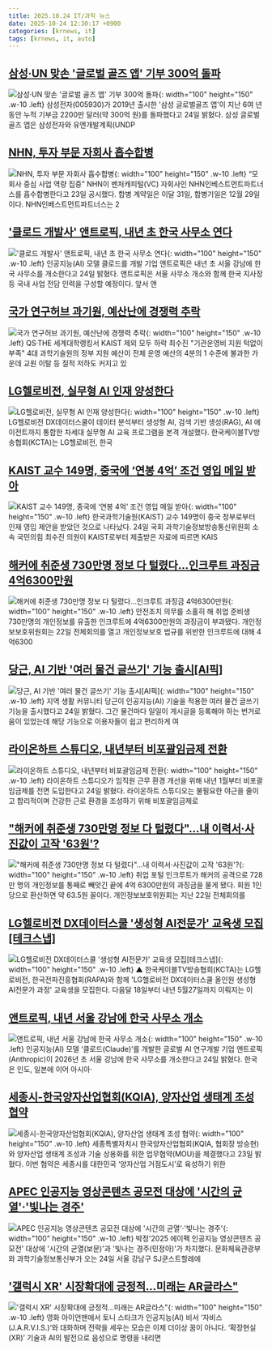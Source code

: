 ```yaml
---
title: 2025.10.24 IT/과학 뉴스
date: 2025-10-24 12:30:17 +0900
categories: [krnews, it]
tags: [krnews, it, auto]
---
```

## [삼성·UN 맞손 '글로벌 골즈 앱'  기부 300억 돌파](https://n.news.naver.com/mnews/article/011/0004547236)

![삼성·UN 맞손 '글로벌 골즈 앱'  기부 300억 돌파](https://mimgnews.pstatic.net/image/origin/011/2025/10/24/4547236.jpg?type=nf220_150){: width="100" height="150" .w-10 .left}
삼성전자(005930)가 2019년 출시한 '삼성 글로벌골즈 앱'이 지난 6여 년 동안 누적 기부금 2200만 달러(약 300억 원)를 돌파했다고 24일 밝혔다. 삼성 글로벌골즈 앱은 삼성전자와 유엔개발계획(UNDP

## [NHN, 투자 부문 자회사 흡수합병](https://n.news.naver.com/mnews/article/366/0001116988)

![NHN, 투자 부문 자회사 흡수합병](https://mimgnews.pstatic.net/image/origin/366/2025/10/23/1116988.jpg?type=nf220_150){: width="100" height="150" .w-10 .left}
“모회사 중심 사업 역량 집중” NHN이 벤처캐피털(VC) 자회사인 NHN인베스트먼트파트너스를 흡수합병한다고 23일 공시했다. 합병 계약일은 이달 31일, 합병기일은 12월 29일이다. NHN인베스트먼트파트너스는 2

## ['클로드 개발사' 앤트로픽, 내년 초 한국 사무소 연다](https://n.news.naver.com/mnews/article/011/0004547204)

!['클로드 개발사' 앤트로픽, 내년 초 한국 사무소 연다](https://mimgnews.pstatic.net/image/origin/011/2025/10/24/4547204.jpg?type=nf220_150){: width="100" height="150" .w-10 .left}
인공지능(AI) 모델 클로드를 개발 기업 앤트로픽은 내년 초 서울 강남에 한국 사무소를 개소한다고 24일 밝혔다. 앤트로픽은 서울 사무소 개소와 함께 한국 지사장 등 국내 사업 전담 인력을 구성할 예정이다. 앞서 앤

## [국가 연구허브 과기원, 예산난에 경쟁력 추락](https://n.news.naver.com/mnews/article/001/0015698085)

![국가 연구허브 과기원, 예산난에 경쟁력 추락](https://mimgnews.pstatic.net/image/origin/001/2025/10/24/15698085.jpg?type=nf220_150){: width="100" height="150" .w-10 .left}
QS·THE 세계대학랭킹서 KAIST 제외 모두 하락 최수진 "기관운영비 지원 턱없이 부족" 4대 과학기술원의 정부 지원 예산이 전체 운영 예산의 4분의 1 수준에 불과한 가운데 교원 이탈 등 질적 저하도 커지고 있

## [LG헬로비전, 실무형 AI 인재 양성한다](https://n.news.naver.com/mnews/article/092/0002395258)

![LG헬로비전, 실무형 AI 인재 양성한다](https://mimgnews.pstatic.net/image/origin/092/2025/10/24/2395258.jpg?type=nf220_150){: width="100" height="150" .w-10 .left}
LG헬로비전 DX데이터스쿨이 데이터 분석부터 생성형 AI, 검색 기반 생성(RAG), AI 에이전트까지 통합한 차세대 실무형 AI 교육 프로그램을 본격 개설했다. 한국케이블TV방송협회(KCTA)는 LG헬로비전, 한국

## [KAIST 교수 149명, 중국에 ‘연봉 4억’ 조건 영입 메일 받아](https://n.news.naver.com/mnews/article/011/0004547301)

![KAIST 교수 149명, 중국에 ‘연봉 4억’ 조건 영입 메일 받아](https://mimgnews.pstatic.net/image/origin/011/2025/10/24/4547301.jpg?type=nf220_150){: width="100" height="150" .w-10 .left}
한국과학기술원(KAIST) 교수 149명이 중국 정부로부터 인재 영입 제안을 받았던 것으로 나타났다. 24일 국회 과학기술정보방송통신위원회 소속 국민의힘 최수진 의원이 KAIST로부터 제출받은 자료에 따르면 KAIS

## [해커에 취준생 730만명 정보 다 털렸다…인크루트 과징금 4억6300만원](https://n.news.naver.com/mnews/article/277/0005668632)

![해커에 취준생 730만명 정보 다 털렸다…인크루트 과징금 4억6300만원](https://mimgnews.pstatic.net/image/origin/277/2025/10/23/5668632.jpg?type=nf220_150){: width="100" height="150" .w-10 .left}
안전조치 의무를 소홀히 해 취업 준비생 730만명의 개인정보를 유출한 인크루트에 4억6300만원의 과징금이 부과됐다. 개인정보보호위원회는 22일 전체회의를 열고 개인정보보호 법규를 위반한 인크루트에 대해 4억6300

## [당근, AI 기반 '여러 물건 글쓰기' 기능 출시[AI픽]](https://n.news.naver.com/mnews/article/001/0015698234)

![당근, AI 기반 '여러 물건 글쓰기' 기능 출시[AI픽]](https://mimgnews.pstatic.net/image/origin/001/2025/10/24/15698234.jpg?type=nf220_150){: width="100" height="150" .w-10 .left}
지역 생활 커뮤니티 당근이 인공지능(AI) 기술을 적용한 여러 물건 글쓰기 기능을 출시했다고 24일 밝혔다. 그간 물건마다 일일이 게시글을 등록해야 하는 번거로움이 있었는데 해당 기능으로 이용자들이 쉽고 편리하게 여

## [라이온하트 스튜디오, 내년부터 비포괄임금제 전환](https://n.news.naver.com/mnews/article/003/0013555308)

![라이온하트 스튜디오, 내년부터 비포괄임금제 전환](https://mimgnews.pstatic.net/image/origin/003/2025/10/24/13555308.jpg?type=nf220_150){: width="100" height="150" .w-10 .left}
라이온하트 스튜디오가 임직원 근무 환경 개선을 위해 내년 1월부터 비포괄임금제를 전면 도입한다고 24일 밝혔다. 라이온하트 스튜디오는 불필요한 야근을 줄이고 합리적이며 건강한 근로 환경을 조성하기 위해 비포괄임금제로

## ["해커에 취준생 730만명 정보 다 털렸다"…내 이력서·사진값이 고작 '63원'?](https://n.news.naver.com/mnews/article/011/0004547069)

!["해커에 취준생 730만명 정보 다 털렸다"…내 이력서·사진값이 고작 '63원'?](https://mimgnews.pstatic.net/image/origin/011/2025/10/23/4547069.jpg?type=nf220_150){: width="100" height="150" .w-10 .left}
취업 포털 인크루트가 해커의 공격으로 728만 명의 개인정보를 통째로 빼앗긴 끝에 4억 6300만원의 과징금을 물게 됐다. 회원 1인당으로 환산하면 약 63.5원 꼴이다. 개인정보보호위원회는 지난 22일 전체회의를

## [LG헬로비전 DX데이터스쿨 '생성형 AI전문가' 교육생 모집[테크스냅]](https://n.news.naver.com/mnews/article/001/0015698507)

![LG헬로비전 DX데이터스쿨 '생성형 AI전문가' 교육생 모집[테크스냅]](https://mimgnews.pstatic.net/image/origin/001/2025/10/24/15698507.jpg?type=nf220_150){: width="100" height="150" .w-10 .left}
▲ 한국케이블TV방송협회(KCTA)는 LG헬로비전, 한국전파진흥협회(RAPA)와 함께 'LG헬로비전 DX데이터스쿨 올인원 생성형 AI전문가 과정' 교육생을 모집한다. 다음달 18일부터 내년 5월27일까지 이뤄지는 이

## [앤트로픽, 내년 서울 강남에 한국 사무소 개소](https://n.news.naver.com/mnews/article/366/0001117053)

![앤트로픽, 내년 서울 강남에 한국 사무소 개소](https://mimgnews.pstatic.net/image/origin/366/2025/10/24/1117053.jpg?type=nf220_150){: width="100" height="150" .w-10 .left}
인공지능(AI) 모델 ‘클로드(Claude)’를 개발한 글로벌 AI 연구개발 기업 앤트로픽(Anthropic)이 2026년 초 서울 강남에 한국 사무소를 개소한다고 24일 밝혔다. 한국은 인도, 일본에 이어 아시아·

## [세종시-한국양자산업협회(KQIA), 양자산업 생태계 조성 협약](https://n.news.naver.com/mnews/article/092/0002395154)

![세종시-한국양자산업협회(KQIA), 양자산업 생태계 조성 협약](https://mimgnews.pstatic.net/image/origin/092/2025/10/23/2395154.jpg?type=nf220_150){: width="100" height="150" .w-10 .left}
세종특별자치시 한국양자산업협회(KQIA, 협회장 방승현)와 양자산업 생태계 조성과 기술 상용화를 위한 업무협약(MOU)을 체결했다고 23일 밝혔다. 이번 협약은 세종시를 대한민국 ‘양자산업 거점도시’로 육성하기 위한

## [APEC 인공지능 영상콘텐츠 공모전 대상에 '시간의 균열'·'빛나는 경주'](https://n.news.naver.com/mnews/article/421/0008559405)

![APEC 인공지능 영상콘텐츠 공모전 대상에 '시간의 균열'·'빛나는 경주'](https://mimgnews.pstatic.net/image/origin/421/2025/10/24/8559405.jpg?type=nf220_150){: width="100" height="150" .w-10 .left}
박정'2025 에이펙 인공지능 영상콘텐츠 공모전' 대상에 '시간의 균열(보문)'과 '빛나는 경주(민정아)'가 차지했다. 문화체육관광부와 과학기술정보통신부가 오는 24일 서울 강남구 SJ쿤스트할레에

## ['갤럭시 XR' 시장확대에 긍정적...미래는 AR글라스"](https://n.news.naver.com/mnews/article/018/0006145193)

!['갤럭시 XR' 시장확대에 긍정적...미래는 AR글라스"](https://mimgnews.pstatic.net/image/origin/018/2025/10/23/6145193.jpg?type=nf220_150){: width="100" height="150" .w-10 .left}
영화 아이언맨에서 토니 스타크가 인공지능(AI) 비서 ‘자비스(J.A.R.V.I.S.)’와 대화하며 전략을 세우는 모습은 이제 더이상 꿈이 아니다. ‘확장현실(XR)’ 기술과 AI의 발전으로 음성으로 명령을 내리면

